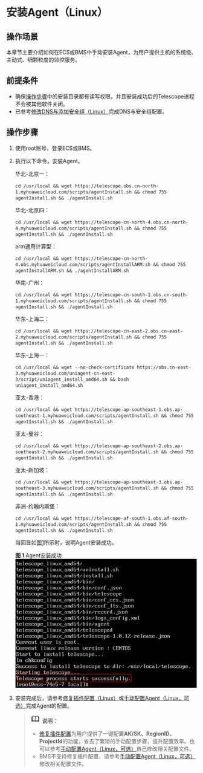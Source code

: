 # 安装Agent（Linux）<a name="ZH-CN_TOPIC_0127535833"></a>

## 操作场景<a name="zh-cn_topic_0078544024_section10035481163223"></a>

本章节主要介绍如何在ECS或BMS中手动安装Agent，为用户提供主机的系统级、主动式、细颗粒度的监控服务。

## 前提条件<a name="section1173079143610"></a>

-   确保[操作步骤](#section494503071814)中的安装目录都有读写权限，并且安装成功后的Telescope进程不会被其他软件关闭。
-   已参考[修改DNS与添加安全组（Linux）](修改DNS与添加安全组（Linux）.md)完成DNS与安全组配置。

## 操作步骤<a name="section494503071814"></a>

1.  使用root账号，登录ECS或BMS。
2.  执行以下命令，安装Agent。

    华北-北京一：

    ```
    cd /usr/local && wget https://telescope.obs.cn-north-1.myhuaweicloud.com/scripts/agentInstall.sh && chmod 755 agentInstall.sh && ./agentInstall.sh
    ```

    华北-北京四：

    ```
    cd /usr/local && wget https://telescope-cn-north-4.obs.cn-north-4.myhuaweicloud.com/scripts/agentInstall.sh && chmod 755 agentInstall.sh && ./agentInstall.sh
    ```

    arm通用计算型：

    ```
    cd /usr/local && wget https://telescope-cn-north-4.obs.myhuaweicloud.com/scripts/agentInstallARM.sh && chmod 755 agentInstallARM.sh && ./agentInstallARM.sh
    ```

    华南-广州：

    ```
    cd /usr/local && wget https://telescope-cn-south-1.obs.cn-south-1.myhuaweicloud.com/scripts/agentInstall.sh && chmod 755 agentInstall.sh && ./agentInstall.sh
    ```

    华东-上海二：

    ```
    cd /usr/local && wget https://telescope-cn-east-2.obs.cn-east-2.myhuaweicloud.com/scripts/agentInstall.sh && chmod 755 agentInstall.sh && ./agentInstall.sh
    ```

    华东-上海一：

    ```
    cd /usr/local && wget --no-check-certificate https://obs.cn-east-3.myhuaweicloud.com/uniagent-cn-east-3/script/uniagent_install_amd64.sh && bash uniagent_install_amd64.sh
    ```

    亚太-香港：

    ```
    cd /usr/local && wget https://telescope-ap-southeast-1.obs.ap-southeast-1.myhuaweicloud.com/scripts/agentInstall.sh && chmod 755 agentInstall.sh && ./agentInstall.sh
    ```

    亚太-曼谷：

    ```
    cd /usr/local && wget https://telescope-ap-southeast-2.obs.ap-southeast-2.myhuaweicloud.com/scripts/agentInstall.sh && chmod 755 agentInstall.sh && ./agentInstall.sh
    ```

    亚太-新加坡：

    ```
    cd /usr/local && wget https://telescope-ap-southeast-3.obs.ap-southeast-3.myhuaweicloud.com/scripts/agentInstall.sh && chmod 755 agentInstall.sh && ./agentInstall.sh
    ```

    非洲-约翰内斯堡：

    ```
    cd /usr/local && wget https://telescope-af-south-1.obs.af-south-1.myhuaweicloud.com/scripts/agentInstall.sh && chmod 755 agentInstall.sh && ./agentInstall.sh
    ```

    当回显如[图1](#fig1948103311810)所示时，说明Agent安装成功。

    **图 1**  Agent安装成功<a name="fig1948103311810"></a>  
    ![](figures/Agent安装成功.png "Agent安装成功")

3.  安装完成后，请参考[修复插件配置（Linux）](修复插件配置（Linux）.md)或[手动配置Agent（Linux，可选）](手动配置Agent（Linux-可选）.md)完成Agent的配置。

    >![](public_sys-resources/icon-note.gif) **说明：**   
    >-   [修复插件配置](修复插件配置（Linux）.md)为用户提供了一键配置**AK/SK、RegionID、ProjectId**的功能，省去了繁琐的手动配置步骤，提升配置效率。也可以参考[手动配置Agent（Linux，可选）](手动配置Agent（Linux-可选）.md)自己修改相关配置文件。  
    >-   BMS不支持修复插件配置，请参考[手动配置Agent（Linux，可选）](手动配置Agent（Linux-可选）.md)修改相关配置文件。  


